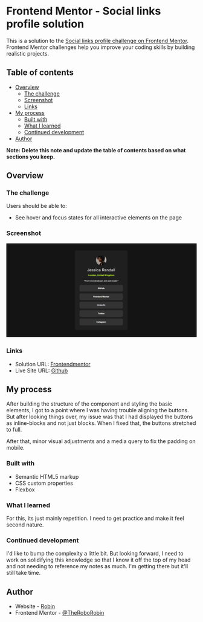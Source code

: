# Frontend Mentor - Social links profile solution

This is a solution to the [Social links profile challenge on Frontend Mentor](https://www.frontendmentor.io/challenges/social-links-profile-UG32l9m6dQ). Frontend Mentor challenges help you improve your coding skills by building realistic projects.

## Table of contents

- [Overview](#overview)
  - [The challenge](#the-challenge)
  - [Screenshot](#screenshot)
  - [Links](#links)
- [My process](#my-process)
  - [Built with](#built-with)
  - [What I learned](#what-i-learned)
  - [Continued development](#continued-development)
- [Author](#author)

**Note: Delete this note and update the table of contents based on what sections you keep.**

## Overview

### The challenge

Users should be able to:

- See hover and focus states for all interactive elements on the page

### Screenshot

![Screenshot of Finished Project](/assets/images/screenshot.PNG)

### Links

- Solution URL: [Frontendmentor](https://www.frontendmentor.io/solutions/qr-code-component-kSY9L23vv9)
- Live Site URL: [Github](https://theroborobin.github.io/Frontend-Mentor-Social-Links-Profile/)

## My process

After building the structure of the component and styling the basic elements, I got to a point where I was having trouble aligning the buttons. But after looking things over, my issue was that I had displayed the buttons as inline-blocks and not just blocks. When I fixed that, the buttons stretched to full.

After that, minor visual adjustments and a media query to fix the padding on mobile.

### Built with

- Semantic HTML5 markup
- CSS custom properties
- Flexbox

### What I learned

For this, its just mainly repetition. I need to get practice and make it feel second nature.

### Continued development

I'd like to bump the complexity a little bit. But looking forward, I need to work on solidifying this knowledge so that I know it off the top of my head and not needing to reference my notes as much. I'm getting there but it'll still take time.

## Author

- Website - [Robin](https://github.com/TheRoboRobin)
- Frontend Mentor - [@TheRoboRobin](https://www.frontendmentor.io/profile/TheRoboRobin)
